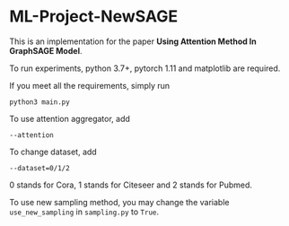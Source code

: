 # ML-Project-NewSAGE

This is an implementation for the paper **Using Attention Method In GraphSAGE Model**.

To run experiments, python 3.7+, pytorch 1.11 and matplotlib are required.

If you meet all the requirements, simply run 
```
python3 main.py
```

To use attention aggregator, add
```
--attention
```

To change dataset, add
```
--dataset=0/1/2
```
0 stands for Cora, 1 stands for Citeseer and 2 stands for Pubmed.

To use new sampling method, you may change the variable `use_new_sampling` in `sampling.py` to `True`.
